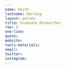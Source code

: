 ```yaml
---
name: Keith
lastname: Hartwig
layout: person
title: Graduate Researcher
row: 3
one-line: 
quote: 
website:
tools-materials:
email:
twitter:
instagram:
---
```

